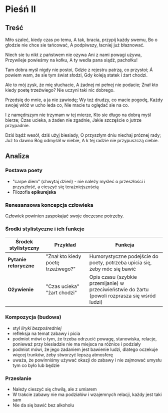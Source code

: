 # Pieśń II

## Treść

Miło szaleć, kiedy czas po temu,
A tak, bracia, przypij każdy swemu,
Bo o głodzie nie chce sie tańcować,
A podpiwszy, łacniej już błaznować.

Niech sie tu nikt z państwem nie ozywa
Ani z nami powagi używa,
Przywileje powieśmy na kołku,
A ty wedla pana siądź, pachołku!

Tam dobra myśl nigdy nie postoi,
Gdzie z rejestru patrzą, co przystoi;
Á powiem wam, że sie tym świat słodzi,
Gdy koleją statek i żart chodzi.

Ale to mój zysk, że mię słuchacie,
A żadnej mi pełnej nie podacie;
Znał kto kiedy poetę trzeźwiego?
Nie uczyni taki nic dobrego.

Przedsię do mnie, a ja nie zawiodę;
Wy też drudzy, co macie pogodę,
Każdy swojej włóż w ucho leda co,
Nie macie tu oględać sie na co.

I z namędrszym nie trzymam w tej mierze,
Kto sie długo na dobrą myśl bierze;
Czas ucieka, a żaden nie zgadnie,
Jakie szczęście o jutrze przypadnie.

Dziś bądź wesół, dziś użyj biesiady,
O przyszłym dniu niechaj próznej rady;
Już to dawno Bóg odmyślił w niebie,
A k tej radzie nie przypuszczą ciebie.

## Analiza

### Postawa poety

- "carpe diem" (chwytaj dzień) - nie należy myśleć o przeszłości i przyszłość, a cieszyć się teraźniejszością
- Filozofia **epikurejska**

### Renesansowa koncepcja człowieka

Człowiek powinien zaspokajać swoje doczesne potrzeby.

### Środki stylistyczne  i ich funkcje

| Środek stylistyczny    | Przykład                          | Funkcja                                                                                        |
| ---------------------- | --------------------------------- | ---------------------------------------------------------------------------------------------- |
| **Pytanie retoryczne** | "Znał kto kiedy poetę trzeźwego?" | Humorystyczne podejście do poety, potrzeba upicia się, żeby móc się bawić                      |
| **Ożywienie**          | "Czas ucieka"<br>"żart chodzi"    | Opis czasu (szybkie przemijanie) w przeciwieństwie do żartu (powoli rozprasza się wśród ludzi) |

### Kompozycja (budowa)

- styl *liryki bezpośredniej*
- refleksja na temat zabawy i picia
- podmiot mówi o tym, że trzeba odrzucić powagę, stanowiska, relacje, ponieważ przy biesiadzie nie ma miejsca na różnice i podziały
- podmiot mówi, że jego zadaniem jest bawienie ludzi, dlatego oczekuje więcej trunków, żeby stworzyć lepszą atmosferę
- uważa, że powinniśmy używać okazji do zabawy i nie zajmować umysłu tym co było lub będzie

### Przesłanie

- Należy cieszyć się chwilą, ale z umiarem
- W trakcie zabawy nie ma podziałów i wzajemnych relacji, każdy jest taki sam
- Nie da się bawić bez alkoholu
